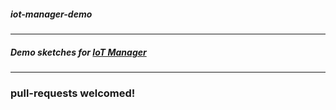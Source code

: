 ##### iot-manager-demo
---
##### Demo sketches for [IoT Manager](https://play.google.com/store/apps/details?id=ru.esp8266.iotmanager)
---
### pull-requests welcomed!
